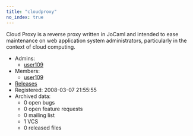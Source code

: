 ```yaml
---
title: "cloudproxy"
no_index: true
---
```


Cloud Proxy is a reverse proxy written in JoCaml and intended to ease maintenance on web application system administrators, particularly in the context of cloud computing.


* Admins:
  * [user109](/users/user109)
* Members:
  * [user109](/users/user109)
* [Releases](https://download.ocamlcore.org/cloudproxy)
* Registered: 2008-03-07 21:55:55
* Archived data:
  * 0 open bugs
  * 0 open feature requests
  * 0 mailing list
  * 1 VCS
  * 0 released files
